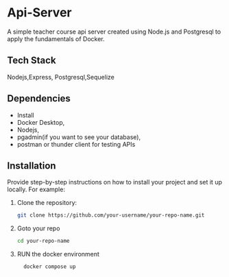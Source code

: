 # Api-Server
A simple teacher course api server created using Node.js and Postgresql to apply the fundamentals of Docker.

## Tech Stack
Nodejs,Express, Postgresql,Sequelize

## Dependencies

- Install
- Docker Desktop,
- Nodejs,
- pgadmin(if you want to see your database),
- postman or thunder client for testing APIs

## Installation

Provide step-by-step instructions on how to install your project and set it up locally. For example:

1. Clone the repository:
   ```bash
   git clone https://github.com/your-username/your-repo-name.git
2. Goto your repo
   ```bash
   cd your-repo-name
3. RUN the docker environment
   ```bash
     docker compose up

